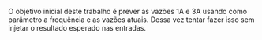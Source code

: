 O objetivo inicial deste trabalho é prever as vazões 1A e 3A usando como parâmetro a frequência e as vazões atuais. Dessa vez tentar fazer isso sem injetar o resultado esperado nas entradas.